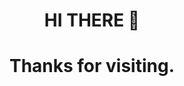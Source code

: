 <h1 background-color="red" align="center" font-weight="strong" font-style="italic"> HI THERE 👋</h1>
<h1 align="center">Thanks for visiting. </h1>
<!--
**anudeepayilalath/anudeepayilalath** is a ✨ _special_ ✨ repository because its `README.md` (this file) appears on your GitHub profile.

Here are some ideas to get you started:

- 🔭 I’m currently working on ...
- 🌱 I’m currently learning ...
- 👯 I’m looking to collaborate on ...
- 🤔 I’m looking for help with ...
- 💬 Ask me about ...
- 📫 How to reach me: ...
- 😄 Pronouns: ...
- ⚡ Fun fact: ...
-->


  <img src="https://www.w3schools.com/w3css/img_lights.jpg" width="300px">
  My whereabouts!!!
  
